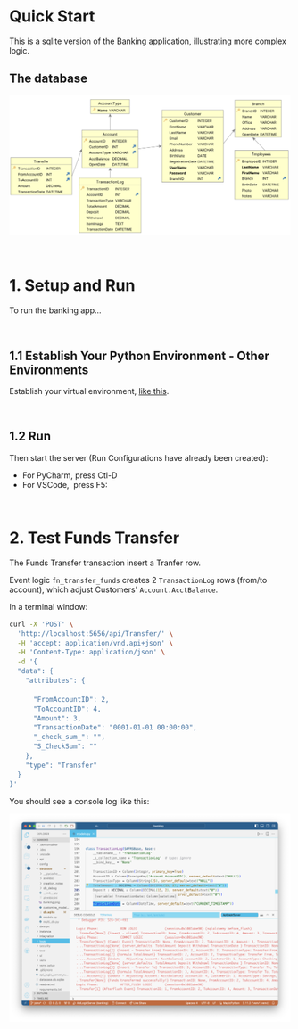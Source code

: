 # Quick Start

This is a sqlite version of the Banking application, illustrating more complex logic.

## The database

![db](database/banking.png)

&nbsp;

# 1. Setup and Run

To run the banking app...

&nbsp;

## 1.1 Establish Your Python Environment - Other Environments

Establish your virtual environment, [like this](https://apilogicserver.github.io/Docs/Project-Env/).

&nbsp;

## 1.2 Run

Then start the server (Run Configurations have already been created):

* For PyCharm, press Ctl-D
* For VSCode, &nbsp;press F5:

&nbsp;

# 2. Test Funds Transfer

The Funds Transfer transaction insert a Tranfer row.

Event logic `fn_transfer_funds` creates 2 `TransactionLog` rows (from/to account), which adjust Customers' `Account.AcctBalance`.

In a terminal window:

```bash
curl -X 'POST' \
  'http://localhost:5656/api/Transfer/' \
  -H 'accept: application/vnd.api+json' \
  -H 'Content-Type: application/json' \
  -d '{
  "data": {
    "attributes": {

      "FromAccountID": 2,
      "ToAccountID": 4,
      "Amount": 3,
      "TransactionDate": "0001-01-01 00:00:00",
      "_check_sum_": "",
      "S_CheckSum": ""
    },
    "type": "Transfer"
  }
}'
```

You should see a console log like this:

![funds transfer](https://github.com/ApiLogicServer/Docs/blob/main/docs/images/logic/funds-transfer.png?raw=true)

